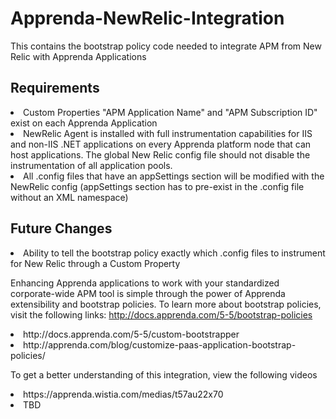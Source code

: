 <h1>Apprenda-NewRelic-Integration</h1>

This contains the bootstrap policy code needed to integrate APM from New Relic with Apprenda Applications

<h2>Requirements</h2>
<li> Custom Properties "APM Application Name" and "APM Subscription ID" exist on each Apprenda Application
<li> NewRelic Agent is installed with full instrumentation capabilities for IIS and non-IIS .NET applications on every Apprenda platform node that can host applications. The global New Relic config file should not disable the instrumentation of all application pools.
<li> All .config files that have an appSettings section will be modified with the NewRelic config (appSettings section has to pre-exist in the .config file without an XML namespace)

<h2>Future Changes</h2>
<li> Ability to tell the bootstrap policy exactly which .config files to instrument for New Relic through a Custom Property

Enhancing Apprenda applications to work with your standardized corporate-wide APM tool is simple through the power of Apprenda extensibility and bootstrap policies. To learn more about bootstrap policies, visit the following links:
<il> http://docs.apprenda.com/5-5/bootstrap-policies
<li> http://docs.apprenda.com/5-5/custom-bootstrapper
<li> http://apprenda.com/blog/customize-paas-application-bootstrap-policies/

To get a better understanding of this integration, view the following videos
<li> https://apprenda.wistia.com/medias/t57au22x70
<li> TBD
